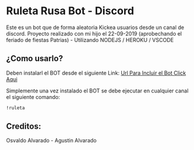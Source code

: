 # Ruleta Rusa Bot - Discord

Este es un bot que de forma aleatoria Kickea usuarios desde un canal de discord. Proyecto realizado con mi hijo el 22-09-2019 (aprobechando el feriado de fiestas Patrias) - Utilizando NODEJS / HEROKU / VSCODE

## ¿Como usarlo?
Deben instalarl el BOT desde el siguiente Link:
[Url Para Incluir el Bot Click Aqui](https://discordapp.com/oauth2/authorize?client_id=625339939092955137&scope=bot&permissions=8)


Simplemente una vez instalado el BOT se debe ejecutar en cualquier canal el siguiente comando:

```bash
!ruleta
```

## Creditos:

Osvaldo Alvarado -
Agustin Alvarado